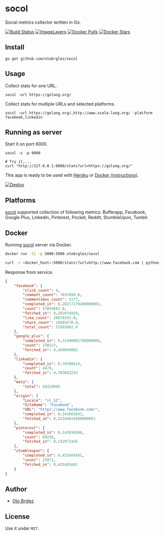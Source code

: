 # socol

Social metrics collector written in Go.

[![Build Status][travis-ci-badge]][travis-ci]
[![ImageLayers][imagelayers-badge]][imagelayers]
[![Docker Pulls][docker-pulls-badge]][docker-hub]
[![Docker Stars][docker-stars-badge]][docker-hub]

## Install

```
go get github.com/otobrglez/socol
```

## Usage

Collect stats for one URL.

```
socol -url https://golang.org/
```

Collect stats for multiple URLs and selected platforms.
```
socol -url https://golang.org/,http://www.scala-lang.org/ -platform facebook,linkedin
```

## Running as server

Start it on port 6000.

```
socol -s -p 6000

# Try it,...
curl "http://127.0.0.1:6000/stats?url=https://golang.org/"
```

This app is ready to be used with [Heroku](https://heroku.com) or [Docker (instructions)](#docker).

[![Deploy](https://www.herokucdn.com/deploy/button.svg)](https://heroku.com/deploy)

## Platforms

[socol][socol] supported collection of following metrics: Bufferapp, Facebook,
Google Plus, Linkedin, Pinterest, Pocket, Reddit, StumbleUpon, Tumblr.

## Docker

Running [socol][socol] server via Docker.

```bash
docker run -ti -p 5000:5000 otobrglez/socol

curl -s <docker_host>:5000/stats\?url=http://www.facebook.com | python -mjson.tool
```

Response from service.

```json
{
    "facebook": {
        "click_count": 0,
        "comment_count": 7837699.0,
        "commentsbox_count": 5177,
        "completed_in": 0.28217279100000003,
        "count": 57893662.0,
        "fetched_in": 0.282076959,
        "like_count": 20070293.0,
        "share_count": 29985670.0,
        "total_count": 57893662.0
    },
    "google_plus": {
        "completed_in": 0.31490062700000004,
        "count": 338527,
        "fetched_in": 0.269049992
    },
    "linkedin": {
        "completed_in": 0.78390614,
        "count": 4479,
        "fetched_in": 0.783683243
    },
    "meta": {
        "total": 58320895
    },
    "origin": {
        "Locale": "sl_SI",
        "SiteName": "Facebook",
        "URL": "https://www.facebook.com/",
        "completed_in": 0.343662642,
        "fetched_in": 0.33344814500000003
    },
    "pinterest": {
        "completed_in": 0.143030286,
        "count": 60256,
        "fetched_in": 0.142972456
    },
    "stumbleupon": {
        "completed_in": 0.435604561,
        "count": 23971,
        "fetched_in": 0.435491601
    }
}
```

## Author

- [Oto Brglez][me]

## License

Use it under `MIT`.

[socol]: https://github.com/otobrglez/socol
[me]: https://github.com/otobrglez
[travis-ci]: https://travis-ci.org/otobrglez/socol
[travis-ci-badge]: https://travis-ci.org/otobrglez/socol.svg?branch=master
[imagelayers-badge]: https://badge.imagelayers.io/otobrglez/socol:latest.svg
[imagelayers]: https://imagelayers.io/?images=otobrglez/socol:latest
[docker-pulls-badge]: https://img.shields.io/docker/pulls/otobrglez/socol.svg
[docker-stars-badge]: https://img.shields.io/docker/stars/otobrglez/socol.svg
[docker-hub]: https://hub.docker.com/r/otobrglez/socol/

